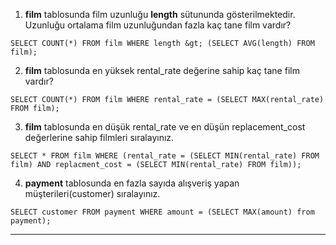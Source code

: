 1. **film** tablosunda film uzunluğu **length** sütununda gösterilmektedir. Uzunluğu ortalama film uzunluğundan fazla kaç tane film vardır?
```
SELECT COUNT(*) FROM film WHERE length &gt; (SELECT AVG(length) FROM film);
```
2. **film** tablosunda en yüksek rental_rate değerine sahip kaç tane film vardır?
```
SELECT COUNT(*) FROM film WHERE rental_rate = (SELECT MAX(rental_rate) FROM film);
```
3. **film** tablosunda en düşük rental_rate ve en düşün replacement_cost değerlerine sahip filmleri sıralayınız.
```
SELECT * FROM film WHERE (rental_rate = (SELECT MIN(rental_rate) FROM film) AND replacment_cost = (SELECT MIN(rental_rate) FROM film));
```
4. **payment** tablosunda en fazla sayıda alışveriş yapan müşterileri(customer) sıralayınız.
```
SELECT customer FROM payment WHERE amount = (SELECT MAX(amount) from payment);
```
---